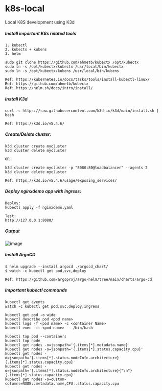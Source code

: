 # k8s-local
Local K8S development using K3d

##### Install important K8s related tools
```
1. kubectl  
2. kubectx + kubens
3. helm

sudo git clone https://github.com/ahmetb/kubectx /opt/kubectx
sudo ln -s /opt/kubectx/kubectx /usr/local/bin/kubectx
sudo ln -s /opt/kubectx/kubens /usr/local/bin/kubens

Ref: https://kubernetes.io/docs/tasks/tools/install-kubectl-linux/
Ref: https://github.com/ahmetb/kubectx
Ref: https://helm.sh/docs/intro/install/
```
##### Install K3d
```
curl -s https://raw.githubusercontent.com/k3d-io/k3d/main/install.sh | bash

Ref: https://k3d.io/v5.4.6/
```
##### Create/Delete cluster:
```
k3d cluster create mycluster
k3d cluster delete mycluster

OR

k3d cluster create mycluster -p "8080:80@loadbalancer" --agents 2
k3d cluster delete mycluster

Ref: https://k3d.io/v5.4.6/usage/exposing_services/
```
##### Deploy nginxdemo app with ingress:
```
Deploy:
kubectl apply -f nginxdemo.yaml

Test:
http://127.0.0.1:8080/
```
##### Output
![image](https://user-images.githubusercontent.com/23621486/211861480-e49395a2-65cb-4f5d-bb4b-61526979552c.png)

##### Install ArgoCD
```
$ helm upgrade --install argocd ./argocd_chart/
$ watch -c kubectl get pod,svc,deploy

Ref: https://github.com/argoproj/argo-helm/tree/main/charts/argo-cd
```
##### Important kubectl commands
```
kubectl get events
watch -c kubectl get pod,svc,deploy,ingress

kubectl get pod -o wide
kubectl describe pod <pod name>
kubectl logs -f <pod name> -c <container Name>
kubectl exec -it <pod name> -- /bin/bash

kubectl top pod --containers
kubectl top node
kubectl get nodes -o=jsonpath='{.items[*].metadata.name}'
kubectl get nodes -o=jsonpath='{.items[*].status.capacity.cpu}'
kubectl get nodes -o=jsonpath='{.items[*].status.nodeInfo.architecture}{.items[*].status.capacity.cpu}'
kubectl get nodes -o=jsonpath='{.items[*].status.nodeInfo.architecture}{"\n"}{.items[*].status.capacity.cpu}'
kubectl get nodes -o=custom-columns=NODE:.metadata.name,CPU:.status.capacity.cpu 
```
